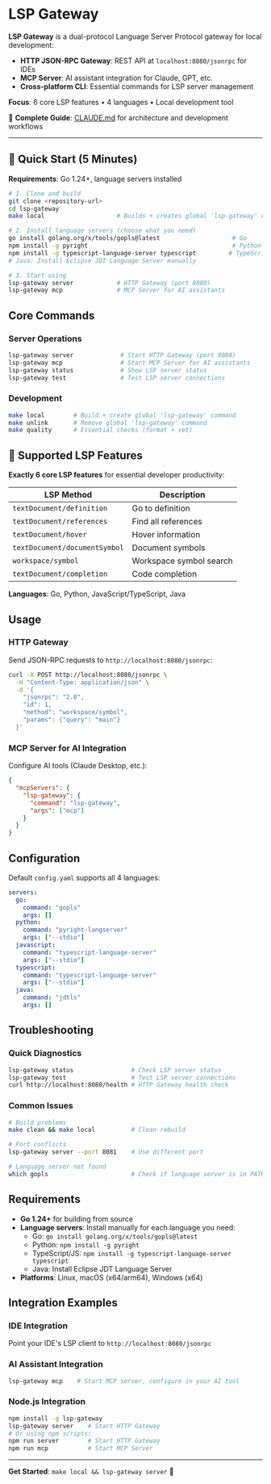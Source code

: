 # LSP Gateway

**LSP Gateway** is a dual-protocol Language Server Protocol gateway for local development:
- **HTTP JSON-RPC Gateway**: REST API at `localhost:8080/jsonrpc` for IDEs
- **MCP Server**: AI assistant integration for Claude, GPT, etc.
- **Cross-platform CLI**: Essential commands for LSP server management

**Focus**: 6 core LSP features • 4 languages • Local development tool

📖 **Complete Guide**: [CLAUDE.md](CLAUDE.md) for architecture and development workflows

---

## 🚀 Quick Start (5 Minutes)

**Requirements**: Go 1.24+, language servers installed

```bash
# 1. Clone and build
git clone <repository-url>
cd lsp-gateway
make local                    # Builds + creates global 'lsp-gateway' command

# 2. Install language servers (choose what you need)
go install golang.org/x/tools/gopls@latest                    # Go
npm install -g pyright                                        # Python  
npm install -g typescript-language-server typescript         # TypeScript/JS
# Java: Install Eclipse JDT Language Server manually

# 3. Start using
lsp-gateway server            # HTTP Gateway (port 8080)
lsp-gateway mcp               # MCP Server for AI assistants
```

## Core Commands

### Server Operations
```bash
lsp-gateway server             # Start HTTP Gateway (port 8080)
lsp-gateway mcp                # Start MCP Server for AI assistants
lsp-gateway status             # Show LSP server status  
lsp-gateway test               # Test LSP server connections
```

### Development
```bash
make local        # Build + create global 'lsp-gateway' command
make unlink       # Remove global 'lsp-gateway' command  
make quality      # Essential checks (format + vet)
```

## 🎯 Supported LSP Features

**Exactly 6 core LSP features** for essential developer productivity:

| **LSP Method** | **Description** |
|----------------|-----------------|
| `textDocument/definition` | Go to definition |
| `textDocument/references` | Find all references |
| `textDocument/hover` | Hover information |
| `textDocument/documentSymbol` | Document symbols |
| `workspace/symbol` | Workspace symbol search |
| `textDocument/completion` | Code completion |

**Languages**: Go, Python, JavaScript/TypeScript, Java

## Usage

### HTTP Gateway
Send JSON-RPC requests to `http://localhost:8080/jsonrpc`:

```bash
curl -X POST http://localhost:8080/jsonrpc \
  -H "Content-Type: application/json" \
  -d '{
    "jsonrpc": "2.0",
    "id": 1,
    "method": "workspace/symbol",
    "params": {"query": "main"}
  }'
```

### MCP Server for AI Integration
Configure AI tools (Claude Desktop, etc.):
```json
{
  "mcpServers": {
    "lsp-gateway": {
      "command": "lsp-gateway", 
      "args": ["mcp"]
    }
  }
}
```

## Configuration

Default `config.yaml` supports all 4 languages:

```yaml
servers:
  go:
    command: "gopls"
    args: []
  python:
    command: "pyright-langserver"
    args: ["--stdio"]
  javascript:
    command: "typescript-language-server"
    args: ["--stdio"]
  typescript:
    command: "typescript-language-server"
    args: ["--stdio"]
  java:
    command: "jdtls"
    args: []
```

## Troubleshooting

### Quick Diagnostics
```bash
lsp-gateway status                # Check LSP server status
lsp-gateway test                  # Test LSP server connections
curl http://localhost:8080/health # HTTP Gateway health check
```

### Common Issues
```bash
# Build problems
make clean && make local          # Clean rebuild

# Port conflicts  
lsp-gateway server --port 8081    # Use different port

# Language server not found
which gopls                       # Check if language server is in PATH
```

## Requirements

- **Go 1.24+** for building from source
- **Language servers**: Install manually for each language you need:
  - Go: `go install golang.org/x/tools/gopls@latest`
  - Python: `npm install -g pyright`
  - TypeScript/JS: `npm install -g typescript-language-server typescript`
  - Java: Install Eclipse JDT Language Server
- **Platforms**: Linux, macOS (x64/arm64), Windows (x64)

## Integration Examples

### IDE Integration
Point your IDE's LSP client to `http://localhost:8080/jsonrpc`

### AI Assistant Integration  
```bash
lsp-gateway mcp    # Start MCP server, configure in your AI tool
```

### Node.js Integration
```bash
npm install -g lsp-gateway
lsp-gateway server    # Start HTTP Gateway
# Or using npm scripts:
npm run server        # Start HTTP Gateway
npm run mcp           # Start MCP Server
```

---

**Get Started**: `make local && lsp-gateway server` 🚀